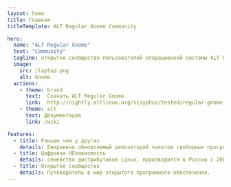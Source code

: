 ```yaml
---
layout: home
title: Главная
titleTemplate: ALT Regular Gnome Community

hero:
  name: "ALT Regular Gnome"
  text: "Community"
  tagline: открытое сообщество пользователей операционной системы ALT Regular Gnome
  image:
    src: /laptop.png
    alt: Gnome
  actions:
    - theme: brand
      text:  Cкачать ALT Regular Gnome
      link:  http://nightly.altlinux.org/sisyphus/tested/regular-gnome-latest-x86_64.iso
    - theme: alt
      text: Документация
      link: /wiki

features:
  - title: Раньше чем у других
    details: Eжедневно обновляемый репозиторий пакетов свободных программ Sysphus
  - title: Цифровая НЕзависмость
    details: семейство дистрибутивов Linux, производится в России с 2000 года.
  - title: Открытое сообщество
    details: Путеводитель в мир открытого програмного обеспечения.
---
```


<script setup>
import {
  VPTeamPage,
  VPTeamPageTitle,
  VPTeamMembers
} from 'vitepress/theme'

import {
  gitflic
} from '../.vitepress/icons.js'

const members = [
  {
    avatar: 'https://avatars.githubusercontent.com/u/20732384?v=4',
    name: 'Олег Щавелев',
    title: 'Разработчик',
    links: [
      { icon: 'github', link: 'https://github.com/OlegShchavelev' },
      {
        icon: {
          svg: gitflic
        },
        link: 'https://gitflic.ru/user/olegshchavelev'
      },
    ]
  },
  {
    avatar: 'https://avatars.githubusercontent.com/u/57626821?v=4',
    name: 'Семен Фомченков',
    title: 'Участник',
    links: [
      { icon: 'github', link: 'https://github.com/Armatik' },
      {
        icon: {
          svg: gitflic
        },
        link: 'https://gitflic.ru/user/armatik'
      },
    ]
  },
  {
    avatar: 'https://avatars.githubusercontent.com/u/2198153?v=4',
    name: 'Anton Palgunov',
    title: 'Участник',
    links: [
      { icon: 'github', link: 'https://github.com/Toxblh' },
      {
        icon: {
          svg: gitflic
        },
        link: 'https://gitflic.ru/user/toxblh'
      },
    ]
  }
]
</script>

<VPTeamPage>
  <VPTeamPageTitle>
    <template #title>
      Участники
    </template>
  </VPTeamPageTitle>
  <VPTeamMembers
    :members="members"
  />
</VPTeamPage>